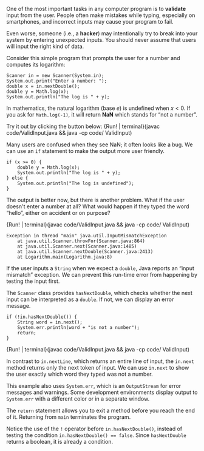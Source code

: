 One of the most important tasks in any computer program is to **validate** input from the user.
People often make mistakes while typing, especially on smartphones, and incorrect inputs may cause your program to fail.

Even worse, someone (i.e., a **hacker**) may intentionally try to break into your system by entering unexpected inputs.
You should never assume that users will input the right kind of data.

Consider this simple program that prompts the user for a number and computes its logarithm:

```code
Scanner in = new Scanner(System.in);
System.out.print("Enter a number: ");
double x = in.nextDouble();
double y = Math.log(x);
System.out.println("The log is " + y);
```

In mathematics, the natural logarithm (base $e$) is undefined when $x < 0$.
If you ask for `Math.log(-1)`, it will return **NaN** which stands for “not a number”.

Try it out by clicking the button below:
{Run! | terminal}(javac code/ValidInput.java && java -cp code/ ValidInput)

Many users are confused when they see NaN; it often looks like a bug.
We can use an `if` statement to make the output more user friendly.

```code
if (x >= 0) {
    double y = Math.log(x);
    System.out.println("The log is " + y);
} else {
    System.out.println("The log is undefined");
}
```

The output is better now, but there is another problem.
What if the user doesn't enter a number at all?
What would happen if they typed the word “hello”, either on accident or on purpose?

{Run! | terminal}(javac code/ValidInput.java && java -cp code/ ValidInput)




```code
Exception in thread "main" java.util.InputMismatchException
    at java.util.Scanner.throwFor(Scanner.java:864)
    at java.util.Scanner.next(Scanner.java:1485)
    at java.util.Scanner.nextDouble(Scanner.java:2413)
    at Logarithm.main(Logarithm.java:8)
```



If the user inputs a `String` when we expect a `double`, Java reports an “input mismatch” exception.
We can prevent this run-time error from happening by testing the input first.

The `Scanner` class provides `hasNextDouble`, which checks whether the next input can be interpreted as a `double`.
If not, we can display an error message.

```code
if (!in.hasNextDouble()) {
    String word = in.next();
    System.err.println(word + "is not a number");
    return;
}
```

{Run! | terminal}(javac code/ValidInput.java && java -cp code/ ValidInput)



In contrast to `in.nextLine`, which returns an entire line of input, the `in.next` method returns only the next token of input.
We can use `in.next` to show the user exactly which word they typed was not a number.


This example also uses `System.err`, which is an `OutputStream` for error messages and warnings.
Some development environments display output to `System.err` with a different color or in a separate window.


The `return` statement allows you to exit a method before you reach the end of it.
Returning from `main` terminates the program.

Notice the use of the `!` operator before `in.hasNextDouble()`, instead of testing the condition `in.hasNextDouble() == false`.
Since `hasNextDouble` returns a boolean, it is already a condition.